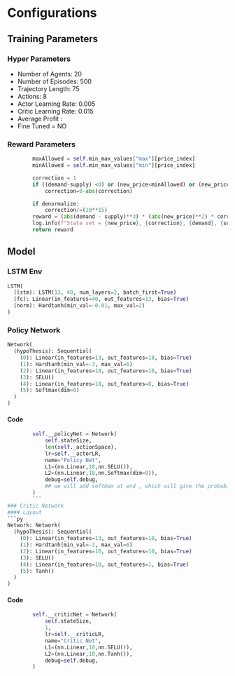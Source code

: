 # Configurations

## Training Parameters
### Hyper Parameters
- Number of Agents: 20
- Number of Episodes: 500
- Trajectory Length: 75
- Actions: 8
- Actor Learning Rate: 0.005
- Critic Learning Rate: 0.015
- Average Profit :
- Fine Tuned = NO
### Reward Parameters
```py
        maxAllowed = self.min_max_values["max"][price_index]
        minAllowed = self.min_max_values["min"][price_index]

        correction = 1
        if ((demand-supply) <0) or (new_price<minAllowed) or (new_price>maxAllowed):
            correction=0-abs(correction)

        if denormalize:
            correction/=(10**15)
        reward = (abs(demand - supply)**3) * (abs(new_price)**2) * correction
        log.info(f"State set = {new_price}, {correction}, {demand}, {supply}")
        return reward
```

## Model
### LSTM Env
```py
LSTM(
  (lstm): LSTM(13, 40, num_layers=2, batch_first=True)
  (fc): Linear(in_features=40, out_features=13, bias=True)
  (norm): Hardtanh(min_val=-0.01, max_val=2)
)
```
### Policy Network
```py
Network(
  (hypoThesis): Sequential(
    (0): Linear(in_features=13, out_features=18, bias=True)
    (1): Hardtanh(min_val=-3, max_val=6)
    (2): Linear(in_features=18, out_features=18, bias=True)
    (3): SELU()
    (4): Linear(in_features=18, out_features=8, bias=True)
    (5): Softmax(dim=0)
  )
)
```
#### Code
```py
        self.__policyNet = Network(
            self.stateSize,
            len(self._actionSpace),
            lr=self.__actorLR,
            name="Policy Net",
            L1=(nn.Linear,18,nn.SELU()),
            L2=(nn.Linear,18,nn.Softmax(dim=0)),
            debug=self.debug,
            ## we will add softmax at end , which will give the probability distribution.
        )
        ```
### Critic Network
#### Layout
```py
Network: Network(
  (hypoThesis): Sequential(
    (0): Linear(in_features=13, out_features=10, bias=True)
    (1): Hardtanh(min_val=-3, max_val=6)
    (2): Linear(in_features=10, out_features=10, bias=True)
    (3): SELU()
    (4): Linear(in_features=10, out_features=1, bias=True)
    (5): Tanh()
  )
)
```
#### Code
```py
        self.__criticNet = Network(
            self.stateSize,
            1,
            lr=self.__criticLR,
            name="Critic Net",
            L1=(nn.Linear,10,nn.SELU()),
            L2=(nn.Linear,10,nn.Tanh()),
            debug=self.debug,
        )
```
